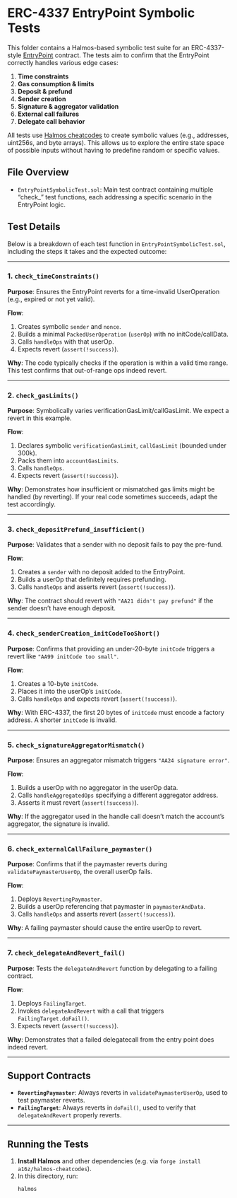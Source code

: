# ERC-4337 EntryPoint Symbolic Tests

This folder contains a Halmos-based symbolic test suite for an ERC-4337-style [EntryPoint](./lib/account-abstraction/contracts/core/EntryPoint.sol) contract. The tests aim to confirm that the EntryPoint correctly handles various edge cases:

1. **Time constraints**  
2. **Gas consumption & limits**  
3. **Deposit & prefund**  
4. **Sender creation**  
5. **Signature & aggregator validation**  
6. **External call failures**  
7. **Delegate call behavior**

All tests use [Halmos cheatcodes](https://github.com/a16z/halmos-cheatcodes) to create symbolic values (e.g., addresses, uint256s, and byte arrays). This allows us to explore the entire state space of possible inputs without having to predefine random or specific values.

## File Overview

- `EntryPointSymbolicTest.sol`: Main test contract containing multiple “check_” test functions, each addressing a specific scenario in the EntryPoint logic.

## Test Details

Below is a breakdown of each test function in `EntryPointSymbolicTest.sol`, including the steps it takes and the expected outcome:

---

### 1. `check_timeConstraints()`
**Purpose**: Ensures the EntryPoint reverts for a time-invalid UserOperation (e.g., expired or not yet valid).

**Flow**:
1. Creates symbolic `sender` and `nonce`.
2. Builds a minimal `PackedUserOperation` (`userOp`) with no initCode/callData.
3. Calls `handleOps` with that userOp.
4. Expects revert (`assert(!success)`).

**Why**: The code typically checks if the operation is within a valid time range. This test confirms that out-of-range ops indeed revert.

---

### 2. `check_gasLimits()`
**Purpose**: Symbolically varies verificationGasLimit/callGasLimit. We expect a revert in this example.

**Flow**:
1. Declares symbolic `verificationGasLimit`, `callGasLimit` (bounded under 300k).
2. Packs them into `accountGasLimits`.
3. Calls `handleOps`.
4. Expects revert (`assert(!success)`).

**Why**: Demonstrates how insufficient or mismatched gas limits might be handled (by reverting). If your real code sometimes succeeds, adapt the test accordingly.

---

### 3. `check_depositPrefund_insufficient()`
**Purpose**: Validates that a sender with no deposit fails to pay the pre-fund.

**Flow**:
1. Creates a `sender` with no deposit added to the EntryPoint.
2. Builds a userOp that definitely requires prefunding.
3. Calls `handleOps` and asserts revert (`assert(!success)`).

**Why**: The contract should revert with `"AA21 didn't pay prefund"` if the sender doesn’t have enough deposit.

---

### 4. `check_senderCreation_initCodeTooShort()`
**Purpose**: Confirms that providing an under-20-byte `initCode` triggers a revert like `"AA99 initCode too small"`.

**Flow**:
1. Creates a 10-byte `initCode`.
2. Places it into the userOp’s `initCode`.
3. Calls `handleOps` and expects revert (`assert(!success)`).

**Why**: With ERC-4337, the first 20 bytes of `initCode` must encode a factory address. A shorter `initCode` is invalid.

---

### 5. `check_signatureAggregatorMismatch()`
**Purpose**: Ensures an aggregator mismatch triggers `"AA24 signature error"`.

**Flow**:
1. Builds a userOp with no aggregator in the userOp data.
2. Calls `handleAggregatedOps` specifying a different aggregator address.
3. Asserts it must revert (`assert(!success)`).

**Why**: If the aggregator used in the handle call doesn’t match the account’s aggregator, the signature is invalid.

---

### 6. `check_externalCallFailure_paymaster()`
**Purpose**: Confirms that if the paymaster reverts during `validatePaymasterUserOp`, the overall userOp fails.

**Flow**:
1. Deploys `RevertingPaymaster`.
2. Builds a userOp referencing that paymaster in `paymasterAndData`.
3. Calls `handleOps` and asserts revert (`assert(!success)`).

**Why**: A failing paymaster should cause the entire userOp to revert.

---

### 7. `check_delegateAndRevert_fail()`
**Purpose**: Tests the `delegateAndRevert` function by delegating to a failing contract.

**Flow**:
1. Deploys `FailingTarget`.
2. Invokes `delegateAndRevert` with a call that triggers `FailingTarget.doFail()`.
3. Expects revert (`assert(!success)`).

**Why**: Demonstrates that a failed delegatecall from the entry point does indeed revert.

---

## Support Contracts

- **`RevertingPaymaster`**: Always reverts in `validatePaymasterUserOp`, used to test paymaster reverts.  
- **`FailingTarget`**: Always reverts in `doFail()`, used to verify that `delegateAndRevert` properly reverts.

---

## Running the Tests

1. **Install Halmos** and other dependencies (e.g. via `forge install a16z/halmos-cheatcodes`).
2. In this directory, run:
   ```sh
   halmos